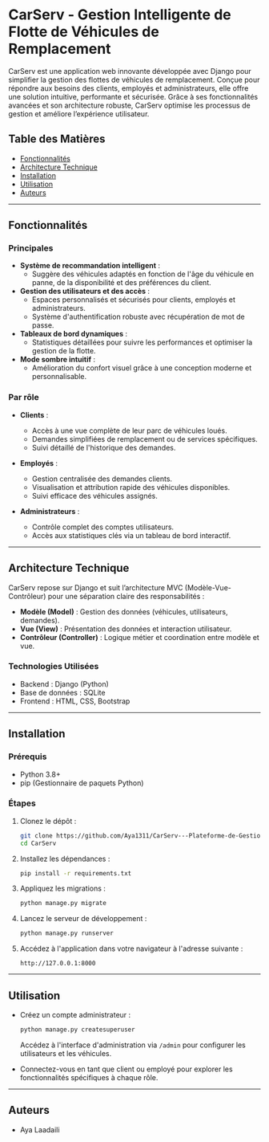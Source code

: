 # CarServ - Gestion Intelligente de Flotte de Véhicules de Remplacement

CarServ est une application web innovante développée avec Django pour simplifier la gestion des flottes de véhicules de remplacement. Conçue pour répondre aux besoins des clients, employés et administrateurs, elle offre une solution intuitive, performante et sécurisée. Grâce à ses fonctionnalités avancées et son architecture robuste, CarServ optimise les processus de gestion et améliore l’expérience utilisateur.

## Table des Matières

- [Fonctionnalités](#fonctionnalités)
- [Architecture Technique](#architecture-technique)
- [Installation](#installation)
- [Utilisation](#utilisation)
- [Auteurs](#auteurs)

---

## Fonctionnalités

### Principales

- **Système de recommandation intelligent** :
  - Suggère des véhicules adaptés en fonction de l'âge du véhicule en panne, de la disponibilité et des préférences du client.
- **Gestion des utilisateurs et des accès** :
  - Espaces personnalisés et sécurisés pour clients, employés et administrateurs.
  - Système d'authentification robuste avec récupération de mot de passe.
- **Tableaux de bord dynamiques** :
  - Statistiques détaillées pour suivre les performances et optimiser la gestion de la flotte.
- **Mode sombre intuitif** :
  - Amélioration du confort visuel grâce à une conception moderne et personnalisable.

### Par rôle

- **Clients** :
  - Accès à une vue complète de leur parc de véhicules loués.
  - Demandes simplifiées de remplacement ou de services spécifiques.
  - Suivi détaillé de l'historique des demandes.

- **Employés** :
  - Gestion centralisée des demandes clients.
  - Visualisation et attribution rapide des véhicules disponibles.
  - Suivi efficace des véhicules assignés.

- **Administrateurs** :
  - Contrôle complet des comptes utilisateurs.
  - Accès aux statistiques clés via un tableau de bord interactif.

---

## Architecture Technique

CarServ repose sur Django et suit l’architecture MVC (Modèle-Vue-Contrôleur) pour une séparation claire des responsabilités :

- **Modèle (Model)** : Gestion des données (véhicules, utilisateurs, demandes).
- **Vue (View)** : Présentation des données et interaction utilisateur.
- **Contrôleur (Controller)** : Logique métier et coordination entre modèle et vue.

### Technologies Utilisées

- Backend : Django (Python)
- Base de données : SQLite
- Frontend : HTML, CSS, Bootstrap

---

## Installation

### Prérequis

- Python 3.8+
- pip (Gestionnaire de paquets Python)

### Étapes

1. Clonez le dépôt :

   ```bash
   git clone https://github.com/Aya1311/CarServ---Plateforme-de-Gestion-de-Flotte-de-Vehicules/
   cd CarServ
   ```

2. Installez les dépendances :

   ```bash
   pip install -r requirements.txt
   ```

3. Appliquez les migrations :

   ```bash
   python manage.py migrate
   ```

4. Lancez le serveur de développement :

   ```bash
   python manage.py runserver
   ```

5. Accédez à l'application dans votre navigateur à l'adresse suivante :

   ```
   http://127.0.0.1:8000
   ```

---

## Utilisation

- Créez un compte administrateur :
  ```bash
  python manage.py createsuperuser
  ```
  Accédez à l'interface d'administration via `/admin` pour configurer les utilisateurs et les véhicules.

- Connectez-vous en tant que client ou employé pour explorer les fonctionnalités spécifiques à chaque rôle.

---
## Auteurs

- Aya Laadaili
